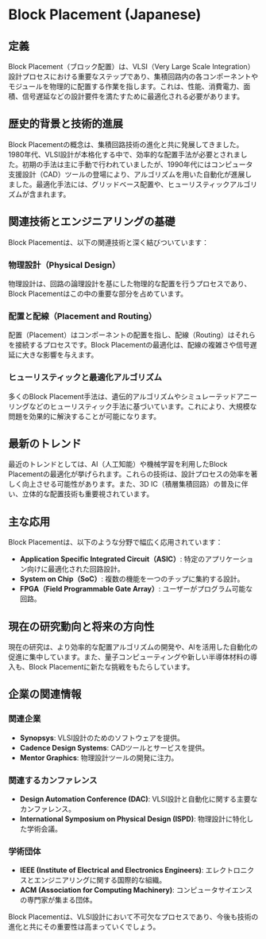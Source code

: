 # Block Placement (Japanese)

## 定義
Block Placement（ブロック配置）は、VLSI（Very Large Scale Integration）設計プロセスにおける重要なステップであり、集積回路内の各コンポーネントやモジュールを物理的に配置する作業を指します。これは、性能、消費電力、面積、信号遅延などの設計要件を満たすために最適化される必要があります。

## 歴史的背景と技術的進展
Block Placementの概念は、集積回路技術の進化と共に発展してきました。1980年代、VLSI設計が本格化する中で、効率的な配置手法が必要とされました。初期の手法は主に手動で行われていましたが、1990年代にはコンピュータ支援設計（CAD）ツールの登場により、アルゴリズムを用いた自動化が進展しました。最適化手法には、グリッドベース配置や、ヒューリスティックアルゴリズムが含まれます。

## 関連技術とエンジニアリングの基礎
Block Placementは、以下の関連技術と深く結びついています：

### 物理設計（Physical Design）
物理設計は、回路の論理設計を基にした物理的な配置を行うプロセスであり、Block Placementはこの中の重要な部分を占めています。

### 配置と配線（Placement and Routing）
配置（Placement）はコンポーネントの配置を指し、配線（Routing）はそれらを接続するプロセスです。Block Placementの最適化は、配線の複雑さや信号遅延に大きな影響を与えます。

### ヒューリスティックと最適化アルゴリズム
多くのBlock Placement手法は、遺伝的アルゴリズムやシミュレーテッドアニーリングなどのヒューリスティック手法に基づいています。これにより、大規模な問題を効果的に解決することが可能になります。

## 最新のトレンド
最近のトレンドとしては、AI（人工知能）や機械学習を利用したBlock Placementの最適化が挙げられます。これらの技術は、設計プロセスの効率を著しく向上させる可能性があります。また、3D IC（積層集積回路）の普及に伴い、立体的な配置技術も重要視されています。

## 主な応用
Block Placementは、以下のような分野で幅広く応用されています：

- **Application Specific Integrated Circuit（ASIC）**: 特定のアプリケーション向けに最適化された回路設計。
- **System on Chip（SoC）**: 複数の機能を一つのチップに集約する設計。
- **FPGA（Field Programmable Gate Array）**: ユーザーがプログラム可能な回路。

## 現在の研究動向と将来の方向性
現在の研究は、より効率的な配置アルゴリズムの開発や、AIを活用した自動化の促進に集中しています。また、量子コンピューティングや新しい半導体材料の導入も、Block Placementに新たな挑戦をもたらしています。

## 企業の関連情報
### 関連企業
- **Synopsys**: VLSI設計のためのソフトウェアを提供。
- **Cadence Design Systems**: CADツールとサービスを提供。
- **Mentor Graphics**: 物理設計ツールの開発に注力。

### 関連するカンファレンス
- **Design Automation Conference (DAC)**: VLSI設計と自動化に関する主要なカンファレンス。
- **International Symposium on Physical Design (ISPD)**: 物理設計に特化した学術会議。

### 学術団体
- **IEEE (Institute of Electrical and Electronics Engineers)**: エレクトロニクスとエンジニアリングに関する国際的な組織。
- **ACM (Association for Computing Machinery)**: コンピュータサイエンスの専門家が集まる団体。

Block Placementは、VLSI設計において不可欠なプロセスであり、今後も技術の進化と共にその重要性は高まっていくでしょう。